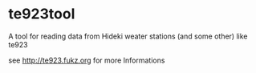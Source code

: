 # te923tool
A tool for reading data from Hideki weater stations (and some other) like te923

see http://te923.fukz.org for more Informations
